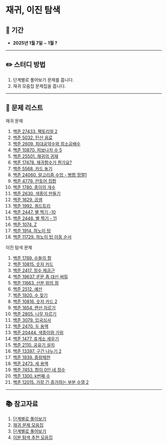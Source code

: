 # 재귀, 이진 탐색

## 📅 기간  
- **2025년 1월 7일** ~ **1월 ?**

---

## ✏️ 스터디 방법
1. 단계별로 풀어보기 문제를 풉니다.
2. 재귀 모음집 문제집을 풉니다.

---

## 📖 문제 리스트

재귀 문제
1. [백준 27433. 팩토리얼 2](https://www.acmicpc.net/problem/27433)
2. [백준 5032. 탄산 음료](https://www.acmicpc.net/problem/5032)
3. [백준 2609. 최대공약수와 최소공배수](https://www.acmicpc.net/problem/2609)
4. [백준 10870. 피보나치 수 5](https://www.acmicpc.net/problem/10870)
5. [백준 25501. 재귀의 귀재](https://www.acmicpc.net/problem/25501)
6. [백준 17478. 재귀함수가 뭔가요?](https://www.acmicpc.net/problem/17478)
7. [백준 5568. 카드 놓기](https://www.acmicpc.net/problem/5568)
8. [백준 24060. 알고리즘 수업 - 병합 정렬1](https://www.acmicpc.net/problem/24060)
9. [백준 4779. 칸토어 집합](https://www.acmicpc.net/problem/4779)
10. [백준 1780. 종이의 개수](https://www.acmicpc.net/problem/1780)
11. [백준 2630. 색종이 만들기](https://www.acmicpc.net/problem/2630)
12. [백준 1629. 곱셈](https://www.acmicpc.net/problem/1629)
13. [백준 1992. 쿼드트리](https://www.acmicpc.net/problem/1992)
14. [백준 2447. 별 찍기 -10](https://www.acmicpc.net/problem/2447)
15. [백준 2448. 별 찍기 - 11](https://www.acmicpc.net/problem/2448)
16. [백준 1074. Z](https://www.acmicpc.net/problem/1074)
17. [백준 1914. 하노이 탑](https://www.acmicpc.net/problem/1914)
18. [백준 11729. 하노이 탑 이동 순서](https://www.acmicpc.net/problem/11729)


이진 탐색 문제
1. [백준 1789. 수들의 합](https://www.acmicpc.net/problem/1789)
2. [백준 10815. 숫자 카드](https://www.acmicpc.net/problem/10815)
3. [백준 2417. 정수 제곱근](https://www.acmicpc.net/problem/2417)
4. [백준 19637. IF문 좀 대신 써줘](https://www.acmicpc.net/problem/19637)
5. [백준 11663. 선분 위의 점](https://www.acmicpc.net/problem/11663)
6. [백준 2512. 예산](https://www.acmicpc.net/problem/2512)
7. [백준 1920. 수 찾기](https://www.acmicpc.net/problem/1920)
8. [백준 10816. 숫자 카드 2](https://www.acmicpc.net/problem/10816)
9. [백준 1654. 랜선 자르기](https://www.acmicpc.net/problem/1654)
10. [백준 2805. 나무 자르기](https://www.acmicpc.net/problem/2805)
11. [백준 3079. 입국심사](https://www.acmicpc.net/problem/3079)
12. [백준 2470. 두 용액](https://www.acmicpc.net/problem/2470)
13. [백준 20444. 색종이와 가위](https://www.acmicpc.net/problem/20444)
14. [백준 1477. 휴게소 세우기](https://www.acmicpc.net/problem/1477)
15. [백준 2110. 공유기 설치](https://www.acmicpc.net/problem/2110)
16. [백준 13397. 구간 나누기 2](https://www.acmicpc.net/problem/13397)
17. [백준 1939. 중량제한](https://www.acmicpc.net/problem/1939)
18. [백준 2473. 세 용액](https://www.acmicpc.net/problem/2473)
19. [백준 7453. 합이 0인 네 정수](https://www.acmicpc.net/problem/7453)
20. [백준 1300. k번째 수](https://www.acmicpc.net/problem/1300)
21. [백준 12015. 가장 긴 증가하는 부분 수열 2](https://www.acmicpc.net/problem/12015)
---

## 📚 참고자료
1. [단계별로 풀이보기](https://www.acmicpc.net/step/19)
2. [재귀 문제 모음집](https://www.acmicpc.net/workbook/view/7314)
3. [단계별로 풀어보기](https://www.acmicpc.net/step/29)
4. [이분 탐색 추천 모음집](https://github.com/tony9402/baekjoon/tree/main/algorithms/binary_search)
